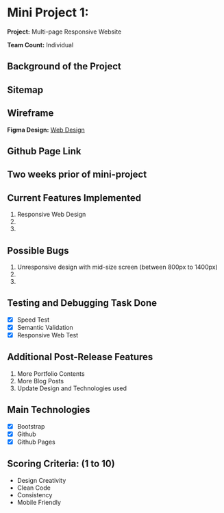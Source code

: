 # Mini Project 1: 

**Project:** Multi-page Responsive Website

**Team Count:** Individual

## Background of the Project

## Sitemap

## Wireframe 
**Figma Design:** [Web Design](https://www.figma.com/file/Ds4WZ64nCw7yZitQk38fzI/Mini-Project-1?node-id=0%3A1&t=lNOFwuRFh6pVrNYN-1) 

## Github Page Link

## Two weeks prior of mini-project

## Current Features Implemented
1. Responsive Web Design
2. 
3.

## Possible Bugs
1. Unresponsive design with mid-size screen (between 800px to 1400px)
2.
3.

## Testing and Debugging Task Done
- [x] Speed Test
- [x] Semantic Validation
- [x] Responsive Web Test

## Additional Post-Release Features
1. More Portfolio Contents
2. More Blog Posts
3. Update Design and Technologies used


## Main Technologies
  - [x] Bootstrap
  - [x] Github
  - [x] Github Pages

## Scoring Criteria: (1 to 10)
  * Design Creativity
  * Clean Code
  * Consistency
  * Mobile Friendly

